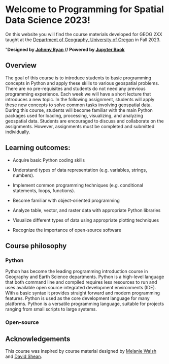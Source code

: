 # Welcome to Programming for Spatial Data Science 2023!

On this website you will find the course materials developed for GEOG 2XX taught at the [Department of Geography, University of Oregon](https://geography.uoregon.edu/) in Fall 2023. 

"**Designed by [Johnny Ryan](https://www.johnny-ryan.com/) // Powered by [Jupyter Book](https://jupyterbook.org/)**

## Overview

The goal of this course is to introduce students to basic programming concepts in Python and apply these skills to various geospatial problems. There are no pre-requisites and students do not need any previous programming experience. Each week we will have a short lecture that introduces a new topic. In the following assignment, students will apply these new concepts to solve common tasks involving geospatial data. During this course, students will become familiar with the main Python packages used for loading, processing, visualizing, and analyzing geospatial data. Students are encouraged to discuss and collaborate on the assignments. However, assignments must be completed and submitted individually. 

## Learning outcomes:

* Acquire basic Python coding skills

* Understand types of data representation (e.g. variables, strings, numbers).

* Implement common programming techniques (e.g. conditional statements, loops, functions).

* Become familiar with object-oriented programming

* Analyze table, vector, and raster data with appropriate Python libraries

* Visualize different types of data using appropriate plotting techniques

* Recognize the importance of open-source software

## Course philosophy

### Python 

Python has become the leading programming introduction course in Geography and Earth Science departments. Python is a high-level language that both command line and compiled requires less resources to run and uses available open source integrated development environments (IDE).  With a basic syntax it provides straight forward and modern programming features.  Python is used as the core development language for many platforms. Python is a versatile programming language, suitable for projects ranging from small scripts to large systems. 

### Open-source

## Acknowledgements

This course was inspired by course material designed by [Melanie Walsh](https://melaniewalsh.github.io/Intro-Cultural-Analytics/welcome.html) and [David Shean](https://github.com/UW-GDA/gda_course_2021).





